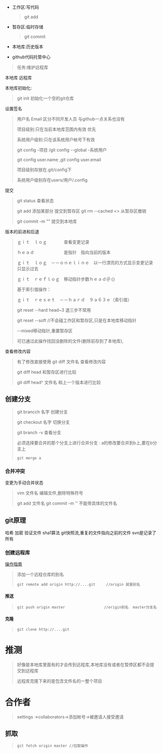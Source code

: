 * 工作区:写代码

  > git add

* 暂存区:临时存储

  > git commit

* 本地库:历史版本

* github代码托管中心 

>  任务:维护远程库



本地库 远程库 



本地库初始化: 

> git init  初始化一个空的git仓库

设置签名

> 用户名 Email  区分不同开发人员 与github一点关系也没有
>
> 项目级别:只在当前本地库范围内有效   优先
>
> 系统用户级别:只在该系统用户帐号下有效
>
> git config -项目  /git config --global -系统用户
>
> git config user.name ,git config user.email 
>
> 项目级别存放在.git/config下
>
> 系统用户级别存在users/用户/.config

提交

> git status 查看状态
>
> git add 添加某部分      提交到暂存区      git rm --cached <>  从暂存区撤销
>
> git commit -m ""   提交到本地库

版本的前进和后退

> ｇｉｔ　ｌｏｇ　　　　查看变更记录
>
> ｈｅａｄ　　　　　　　是指针　指向当前的版本
>
> ｇｉｔ　ｌｏｇ　－－ｏｎｅｌｉｎｅ　以一行漂亮的方式显示变更记录 只显示过去
>
> ｇｉｔ　ｒｅｆｌｏｇ　移动指针步数ｈｅａｄ＠｛｝
>
> 基于索引值操作：
>
> ｇｉｔ　ｒｅｓｅｔ　－－ｈａｒｄ　９ａ６３ｅ（索引值）
>
> git reset --hard head~3 退三步不常用
>
> git reset --soft    //不会碰工作区和暂存区,只是在本地库移动指针
>
> --mixed移动指针,重置暂存区
>
> 可已通过此操作找回没删除的文件(删除前存到了本地库),

查看修改内容 

> 有了修改直接使用 git diff 文件名 查看修改内容
>
> git  diff head  和暂存区进行比较
>
> git  diff head^  文件名 和上一个版本进行比较

## 创建分支

> git  brancch 名字    创建分支
>
> git checkout 名字  切换分支
>
> git  branch -v      查看分支
>
> 必须选择要合并的那个分支上进行合并分支        :    a的修改要合并到b上,要在b分支上
>
> ``` 
> git merge a    
> ```
>
> 

 ###  合并冲突

变更为手动合并状态

> vim 文件名   编辑文件,删除特殊符号
>
>   git add 文件名 git commit -m ''    不能带具体的文件名

## git原理

哈希 加密  验证文件 sha1算法   git快照流,重复的文件指向之前的文件   svn是记录了所有 



### 创建远程库

<a href='https://guides.github.com/activities/hello-world/' >操作指南</a>

> 添加一个远程仓库的别名
>
> ``` 
> git remote add origin http://....git     //origin 就是别名
> ```

#### 推送

> ``` 
> git push origin master                  //origin别名  master分支名
> ```

#### 克隆

> ``` 
> git clone http://....git
> ```

# 推测

> 好像是本地库里面有的才会传到远程库,本地库没有或者在暂停区都不会提交到远程库
>
> 远程库克隆下来的是包含文件名的一整个项目

# 合作者

> settings ->collaborators->添加帐号->被邀请人接受邀请

## 抓取

> ``` 
> git fetch origin master //拉取操作
> ```
>
> 